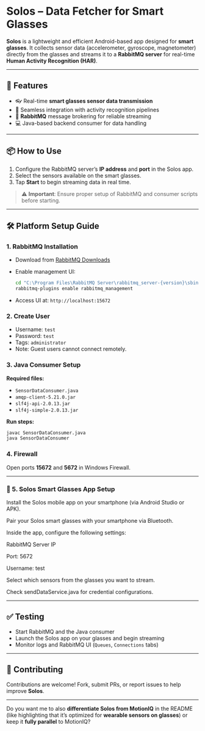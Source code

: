 # Solos – Data Fetcher for Smart Glasses

**Solos** is a lightweight and efficient Android-based app designed for **smart glasses**. It collects sensor data (accelerometer, gyroscope, magnetometer) directly from the glasses and streams it to a **RabbitMQ server** for real-time **Human Activity Recognition (HAR)**.

---

## 🚀 Features

* 👓 Real-time **smart glasses sensor data transmission**
* 🧠 Seamless integration with activity recognition pipelines
* 🐇 **RabbitMQ** message brokering for reliable streaming
* 💻 Java-based backend consumer for data handling

---

## 📦 How to Use

1. Configure the RabbitMQ server’s **IP address** and **port** in the Solos app.
2. Select the sensors available on the smart glasses.
3. Tap **Start** to begin streaming data in real time.

> ⚠️ **Important**: Ensure proper setup of RabbitMQ and consumer scripts before starting.

---

## 🛠 Platform Setup Guide

### 1. RabbitMQ Installation

* Download from [RabbitMQ Downloads](https://www.rabbitmq.com/download.html)
* Enable management UI:

  ```bash
  cd "C:\Program Files\RabbitMQ Server\rabbitmq_server-{version}\sbin"
  rabbitmq-plugins enable rabbitmq_management
  ```
* Access UI at: `http://localhost:15672`

### 2. Create User

* Username: `test`
* Password: `test`
* Tags: `administrator`
* Note: Guest users cannot connect remotely.

### 3. Java Consumer Setup

**Required files:**

* `SensorDataConsumer.java`
* `amqp-client-5.21.0.jar`
* `slf4j-api-2.0.13.jar`
* `slf4j-simple-2.0.13.jar`

**Run steps:**

```bash
javac SensorDataConsumer.java
java SensorDataConsumer
```

### 4. Firewall

Open ports **15672** and **5672** in Windows Firewall.

---

### **📱 5. Solos Smart Glasses App Setup**

Install the Solos mobile app on your smartphone (via Android Studio or APK).

Pair your Solos smart glasses with your smartphone via Bluetooth.

Inside the app, configure the following settings:

RabbitMQ Server IP

Port: 5672

Username: test

Select which sensors from the glasses you want to stream.

Check sendDataService.java for credential configurations.

---

## ✅ Testing

* Start RabbitMQ and the Java consumer
* Launch the Solos app on your glasses and begin streaming
* Monitor logs and RabbitMQ UI (`Queues`, `Connections` tabs)

---

## 🤝 Contributing

Contributions are welcome! Fork, submit PRs, or report issues to help improve **Solos**.

---

Do you want me to also **differentiate Solos from MotionIQ** in the README (like highlighting that it’s optimized for **wearable sensors on glasses**) or keep it **fully parallel** to MotionIQ?
